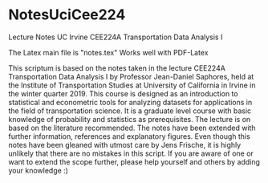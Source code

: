 # NotesUciCee224
Lecture Notes UC Irvine CEE224A Transportation Data Analysis I

The Latex main file is "notes.tex"
Works well with PDF-Latex

This scriptum is based on the notes taken in the lecture CEE224A Transportation Data Analysis I by Professor Jean-Daniel Saphores, held at the Institute of Transportation Studies at University of California in Irvine in the winter quarter 2019. This course is designed as an introduction to statistical and econometric tools for analyzing datasets for applications in the field of transportation science. It is a graduate level course with basic knowledge of probability and statistics as prerequisites. The lecture is on based on the literature recommended. The notes have been extended with further information, references and explanatory figures. Even though this notes have been gleaned with utmost care by Jens Frische, it is highly unlikely that there are no mistakes in this script. If you are aware of one or want to extend the scope further, please help yourself and others by adding your knowledge :)
